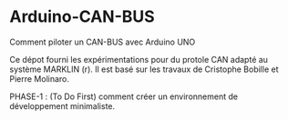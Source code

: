 # Arduino-CAN-BUS
Comment piloter un CAN-BUS avec Arduino UNO

Ce dépot fourni les expérimentations pour du protole CAN adapté au système MARKLIN (r).
Il est basé sur les travaux de Cristophe Bobille et Pierre Molinaro.

PHASE-1 : (To Do First) comment créer un environnement de développement minimaliste.
